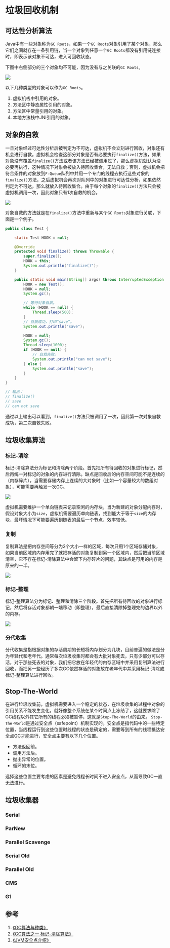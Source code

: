 # 垃圾回收机制

## 可达性分析算法

Java中有一些对象称为`GC Roots`，如果一个`GC Roots`对象引用了某个对象，那么它们之间就存在一条引用链，当一个对象到任意一个`GC Roots`都没有引用链连接时，即表示该对象不可达，进入可回收状态。

下图中右侧部分的三个对象均不可能，因为没有与之关联的`GC Roots`。

![](resources/gc_1.png)

以下几种类型的对象可以作为`GC Roots`。

1. 虚拟机栈中引用的对象。
2. 方法区中静态属性引用的对象。
3. 方法区中常量引用的对象。
4. 本地方法栈中JNI引用的对象。

## 对象的自救

一旦对象经过可达性分析后被判定为不可达，虚拟机不会立刻进行回收，对象还有机会进行自救。虚拟机会检查这部分对象是否有必要执行`finalize()`方法，如果对象没有覆盖`finalize()`方法或者该方法已经被调用过了，那么虚拟机就认为没必要再执行，这种情况下对象会被放入待回收集合，无法自救；否则，虚拟机会把符合条件的对象放到`F-Queue`队列中并用一个专门的线程去执行这些对象的`finalize()`方法，之后虚拟机会再次对队列中的对象进行可达性分析，如果依然判定为不可达，那么就放入待回收集合。由于每个对象的`finalize()`方法只会被虚拟机调用一次，因此对象只有1次自救的机会。

![](resources/gc_2.png)

对象自救的方法就是在`finalize()`方法中重新与某个`GC Roots`对象进行关联，下面是一个例子。

```java
public class Test {

    static Test HOOK = null;

    @Override
    protected void finalize() throws Throwable {
        super.finalize();
        HOOK = this;
        System.out.println("finalize()");
    }

    public static void main(String[] args) throws InterruptedException {
        HOOK = new Test();
        HOOK = null;
        System.gc();

        // 等待对象自救。
        while (HOOK == null) {
            Thread.sleep(500);
        }
        // 自救成功，打印“save”。
        System.out.println("save");

        HOOK = null;
        System.gc();
        Thread.sleep(1000);
        if (HOOK == null) {
            // 自救失败。
            System.out.println("can not save");
        } else {
            System.out.println("save");
        }
    }
}

// 输出：
// finalize()
// save
// can not save
```

通过以上输出可以看到，`finalize()`方法只被调用了一次，因此第一次对象自救成功，第二次自救失败。

## 垃圾收集算法

### 标记-清除

标记-清除算法分为标记和清除两个阶段。首先把所有待回收的对象进行标记，然后再统一对标记的对象的内存进行清除。缺点是回收后的内存空间可能不是连续的（内存碎片），当需要存储内存上连续的大对象时（比如一个容量较大的数组对象），可能需要再触发一次GC。

![](resources/gc_3.png)

虚拟机需要维护一个单向链表来记录空闲的内存块，当为新建的对象分配内存时，假设对象大小为`size`，虚拟机需要遍历单向链表，找到能大于等于`size`的内存块，最坏情况下可能要遍历到链表的最后一个节点，效率较低。

### 复制

复制算法是把内存空间等分为2个大小一样的区域，每次只用1个区域存储对象，如果当前区域的内存用完了就把存活的对象复制到另一个区域内，然后把当前区域清空，它不存在标记-清除算法中会留下内存碎片的问题，其缺点是可用的内存是原来的一半。

![](resources/gc_4.png)

### 标记-整理

标记-整理算法分为标记、整理和清除三个阶段。首先把所有待回收的对象进行标记，然后将存活对象都朝一端移动（即整理），最后直接清除掉整理完的边界以外的内存。

![](resources/gc_5.png)

### 分代收集

分代收集是指根据对象的存活周期的长短将内存划分为几块，目前普遍的做法是分为年轻代和老年代。通常每次垃圾收集时都会有大批对象死去，只有少部分可以存活，对于那些死去的对象，我们把它放在年轻代的内存区域中并采用复制算法进行回收，而把另一些经历了多次GC依然存活的对象放在老年代中并采用标记-清除或标记-整理算法进行回收。

## Stop-The-World

在进行垃圾收集前，虚拟机需要进入一个稳定的状态，在垃圾收集的过程中对象的引用关系不能发生变化，就好像整个系统在某个时间点上冻结了，这就要求除了GC线程以外其它所有的线程必须被暂停，这就是`Stop-The-World`的由来。
`Stop-The-World`是通过安全点（safepoint）机制实现的。安全点是指代码中的一些特定位置，当线程运行到这些位置时线程的状态是确定的，需要等到所有的线程抵达安全点GC才能进行，安全点主要有以下几个位置。

- 方法返回前。
- 调用方法后。
- 抛出异常的位置。
- 循环的末位。

选择这些位置主要考虑的因素是避免线程长时间不进入安全点，从而导致GC一直无法进行。

## 垃圾收集器

### Serial

### ParNew

### Parallel Scavenge

### Serial Old

### Parallel Old

### CMS

### G1


## 参考

1. [《GC算法与种类》](https://www.cnblogs.com/qdhxhz/p/9211095.html)
2. [《GC算法之一 标记-清除算法》](https://zhuanlan.zhihu.com/p/51095294)
3. [《JVM安全点介绍》](https://www.ezlippi.com/blog/2018/01/safepoint.html)
